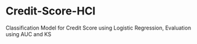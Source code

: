 # Credit-Score-HCI
Classification Model for Credit Score using Logistic Regression, Evaluation using AUC and KS 
 
 
